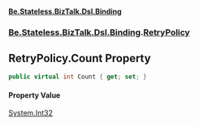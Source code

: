 #### [Be.Stateless.BizTalk.Dsl.Binding](README.md 'README')
### [Be.Stateless.BizTalk.Dsl.Binding](Be.Stateless.BizTalk.Dsl.Binding.md 'Be.Stateless.BizTalk.Dsl.Binding').[RetryPolicy](RetryPolicy.md 'Be.Stateless.BizTalk.Dsl.Binding.RetryPolicy')

## RetryPolicy.Count Property

```csharp
public virtual int Count { get; set; }
```

#### Property Value
[System.Int32](https://docs.microsoft.com/en-us/dotnet/api/System.Int32 'System.Int32')